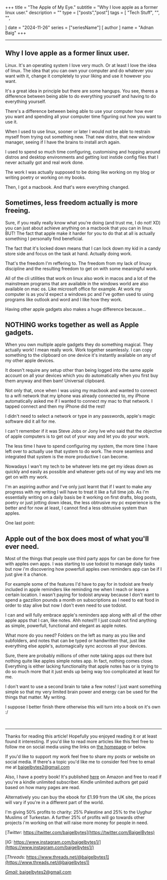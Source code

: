 +++
title = "The Apple of My Eye."
subtitle = "Why I love apple as a former linux user."
description = ""
type = ["posts","post"]
tags = [
	"Tech Stuff",
	"",
	"",
    
]
date = "2024-11-26"
series = ["seriesName"]
[ author ]
  name = "Adnan Baig"
+++

---

## Why I love apple as a former linux user.


Linux. It's an operating system I love very much. Or at least I love the idea of linux. The idea that you can own your computer and do whatever you want with it, change it completely to your liking and use it however you want.

It's a great idea in principle but there are some hangups. You see, theres a difference between being able to do everything yourself and having to do everything yourself.

There's a difference between being able to use your computer how ever you want and spending all your computer time figuriing out how you want to use it.

When I used to use linux, sooner or later I would not be able to restrain myself from trying out something new. That new distro, that new window manager, seeing if I have the brains to install arch again.

I used to spend so much time configuring, customising and hopping around distros and desktop environments and getting lost instide config files that I never actually got and real work done.

The work I was actually supposed to be doing like working on my blog or writing poetry or working on my books.

Then, I got a macbook. And that's were everything changed.

## Sometimes, less freedom actually is more freeing.

Sure, if you really really know what you're doing (and trust me, I do not! XD) you can just about achieve anything on a macbook that you can in linux. BUT! The fact that apple make it harder for you to do that at all is actually something I personally find beneficial.

The fact that it's locked down means that I can lock down my kid in a candy store side and focus on the task at hand. Actually doing work.

That's the freedom I'm reffering to. The freedom from my lack of linuxy discipline and the resulting freedom to get on with some meaningful work.

All of the cli utilities that work on linux also work in macos and a lot of the mainstream programs that are available in the windows world are also available on mac os. Like microsoft office for example. At work my computer is as you'd expect a windows pc and I've gotten used to using programs like outlook and word and I like how they work.

Having other apple gadgets also makes a huge difference because...

## NOTHING works together as well as Apple gadgets.

When you own multiple apple gadgets they do something magical. They actually work! I mean really work. Work together seamlessly. I can copy something to the clipboard on one device it's instantly available on any of my other apple devices.

It doesn't require any setup other than being logged into the same apple account on all your devices which you do automatically when you first buy them anyway and then bam! Universal clipboard.

Not only that, once when I was using my macbook and wanted to connect to a wifi network that my iphone was already connected to, my iPhone automatically asked me if I wanted to connect my mac to that network. I tapped connect and then my iPhone did the rest!

I didn't need to select a network or type in any passwords, apple's magic software did it all for me.

I can't remember if it was Steve Jobs or Jony Ive who said that the objective of apple computers is to get out of your way and let you do your work.

The less time I have to spend configuring my system, the more time I have left over to actually use that system to do work. The more seamless and integrated that system is the more productive I can become.

Nowadays I wan't my tech to be whatever lets me get my ideas down as quickly and easily as possible and whatever gets out of my way and lets me get on with my work.

I'm an aspiring author and I've only just learnt that if I want to make any progress with my writing I will have to treat it like a full time job. As i'm essentially writing on a daily basis be it working on first drafts, blog posts, poetry or just jotting down ideas, the less obtrusive my pc experience is the better and for now at least, I cannot find a less obtrusive system than apples.

One last point:

## Apple out of the box does most of what you'll ever need.

Most of the things that people use third party apps for can be done for free with apples own apps. I was starting to use todoist to manage daily tasks but now i'm discovering how powerfull apples own reminders app can be if I just give it a chance.

For example some of the features I'd have to pay for in todoist are freely included in apple reminders like reminding me when I reach or leave a certain location. I wasn't paying for todoist anyway because I don't want to spend a gazzilion pounds a month on subscriptions as I need to eat food in order to stay alive but now I don't even need to use todoist.

I can and will fully embrace apple's reminders app along with all of the other apple apps that I can, like notes. Ahh notes!!! I just could not find anything as simple, powerfull, functional and elegant as apple notes.

What more do you need? Folders on the left as many as you like and subfolders, and notes that can be typed or handwritten that, just like everything else apple's, automagically sync accross all your devices.

Sure, there are probably millions of other note taking apps out there but nothing quite like apples simple notes app. In fact, nothing comes close. Everything is either lacking functionality that apple notes has or is trying to do so much more that it just ends up being way too complicated at least for me.

I don't want to use a second brain to take a few notes! I just want something simple so that my very limited brain power and energy can be used for the things that matter. My writing.

I suppose I better finish there otherwise this will turn into a book on it's own :/




&nbsp;

---

Thanks for reading this article! Hopefully you enjoyed reading it or at least found it interesting. If you'd like to read more articles like this feel free to follow me on social media using the links on [the homepage](https://baigelbytes.com) or below.

If you'd like to support my work feel free to share my posts or website on social media. If there's a topic you'd like me to consider feel free to email me at baigelbytes2@gmail.com

Also, I have a poetry book! It's published [here](https://amzn.eu/d/3nzHMT6) on Amazon and free to read if you're a kindle unlimited subscriber. Kindle unlimited authors get paid based on how many pages are read.

Alternatively you can buy the ebook for £1.99 from the UK site, the prices will vary if you're in a different part of the world.

I'm giving 50% profits to charity: 25% Palestine and 25% to the Uyghur Muslims of Turkestan. A further 25% of profits will go towards other projects i'm working on that will raise more money for people in need.


[*Twitter:* https://twitter.com/baigelbytes](https://twitter.com/BaigelBytes)

[*IG:* https://www.instagram.com/baigelbytes1/](https://www.instagram.com/baigelbytes1/)

[*Threads:* https://www.threads.net/@baigelbytes1](https://www.threads.net/@baigelbytes1)

[*Gmail:* baigelbytes2@gmail.com](baigelbytes2@gmail.com)

